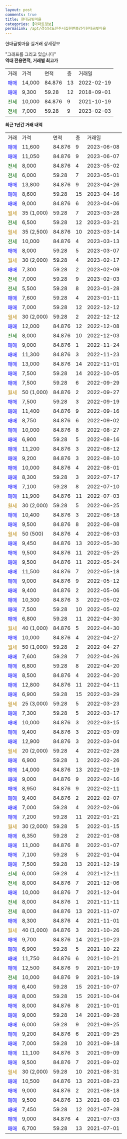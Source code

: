 ```yaml
---
layout: post
comments: true
title: 현대금빛마을
categories: [아파트정보]
permalink: /apt/경상남도진주시집현면봉강리현대금빛마을
---
```


현대금빛마을 실거래 상세정보

<script type="text/javascript">
  google.charts.load('current', {'packages':['line', 'corechart']});
  google.charts.setOnLoadCallback(drawChart);

  function drawChart() {
    var data = new google.visualization.DataTable();
    data.addColumn('date', '거래일');
    data.addColumn('number', "매매");
    data.addColumn('number', "전세");
    data.addColumn('number', "전매");

    data.addRows([[new Date(Date.parse("2023-06-08")), 11600, null, null], [new Date(Date.parse("2023-06-07")), 11050, null, null], [new Date(Date.parse("2023-05-02")), null, 8000, null], [new Date(Date.parse("2023-05-01")), null, 6000, null], [new Date(Date.parse("2023-04-26")), 13800, null, null], [new Date(Date.parse("2023-04-16")), 8600, null, null], [new Date(Date.parse("2023-04-06")), 9000, null, null], [new Date(Date.parse("2023-03-28")), null, null, null], [new Date(Date.parse("2023-03-21")), null, 6500, null], [new Date(Date.parse("2023-03-14")), null, null, null], [new Date(Date.parse("2023-03-13")), null, 10000, null], [new Date(Date.parse("2023-03-07")), 8000, null, null], [new Date(Date.parse("2023-02-17")), null, null, null], [new Date(Date.parse("2023-02-09")), 7300, null, null], [new Date(Date.parse("2023-02-03")), null, 7000, null], [new Date(Date.parse("2023-01-28")), null, 5500, null], [new Date(Date.parse("2023-01-11")), 7600, null, null], [new Date(Date.parse("2022-12-12")), 7000, null, null], [new Date(Date.parse("2022-12-12")), null, null, null], [new Date(Date.parse("2022-12-08")), 12000, null, null], [new Date(Date.parse("2022-12-03")), null, 8000, null], [new Date(Date.parse("2022-11-24")), 9000, null, null], [new Date(Date.parse("2022-11-23")), 11300, null, null], [new Date(Date.parse("2022-11-01")), 13000, null, null], [new Date(Date.parse("2022-10-05")), 7500, null, null], [new Date(Date.parse("2022-09-29")), 7500, null, null], [new Date(Date.parse("2022-09-27")), null, null, null], [new Date(Date.parse("2022-09-19")), 7500, null, null], [new Date(Date.parse("2022-09-16")), 11400, null, null], [new Date(Date.parse("2022-09-02")), 8750, null, null], [new Date(Date.parse("2022-08-27")), 10000, null, null], [new Date(Date.parse("2022-08-16")), 6900, null, null], [new Date(Date.parse("2022-08-12")), 11200, null, null], [new Date(Date.parse("2022-08-10")), 9200, null, null], [new Date(Date.parse("2022-08-01")), 10000, null, null], [new Date(Date.parse("2022-07-17")), 8300, null, null], [new Date(Date.parse("2022-07-10")), 7100, null, null], [new Date(Date.parse("2022-07-03")), 11900, null, null], [new Date(Date.parse("2022-06-25")), null, null, null], [new Date(Date.parse("2022-06-18")), 10400, null, null], [new Date(Date.parse("2022-06-08")), 9500, null, null], [new Date(Date.parse("2022-06-03")), null, null, null], [new Date(Date.parse("2022-05-30")), 9450, null, null], [new Date(Date.parse("2022-05-25")), 9500, null, null], [new Date(Date.parse("2022-05-24")), 9500, null, null], [new Date(Date.parse("2022-05-18")), 11500, null, null], [new Date(Date.parse("2022-05-12")), 9000, null, null], [new Date(Date.parse("2022-05-06")), 9400, null, null], [new Date(Date.parse("2022-05-02")), 10300, null, null], [new Date(Date.parse("2022-05-02")), 7500, null, null], [new Date(Date.parse("2022-04-30")), 6800, null, null], [new Date(Date.parse("2022-04-30")), null, null, null], [new Date(Date.parse("2022-04-27")), 10000, null, null], [new Date(Date.parse("2022-04-27")), null, null, null], [new Date(Date.parse("2022-04-26")), 7600, null, null], [new Date(Date.parse("2022-04-20")), 6800, null, null], [new Date(Date.parse("2022-04-20")), 8500, null, null], [new Date(Date.parse("2022-04-11")), 12800, null, null], [new Date(Date.parse("2022-03-29")), 6900, null, null], [new Date(Date.parse("2022-03-23")), null, null, null], [new Date(Date.parse("2022-03-17")), 7300, null, null], [new Date(Date.parse("2022-03-15")), 10000, null, null], [new Date(Date.parse("2022-03-09")), 9400, null, null], [new Date(Date.parse("2022-03-04")), 12900, null, null], [new Date(Date.parse("2022-02-28")), null, null, null], [new Date(Date.parse("2022-02-26")), 6900, null, null], [new Date(Date.parse("2022-02-19")), 14000, null, null], [new Date(Date.parse("2022-02-16")), 9000, null, null], [new Date(Date.parse("2022-02-11")), 8950, null, null], [new Date(Date.parse("2022-02-07")), 9400, null, null], [new Date(Date.parse("2022-02-06")), 7000, null, null], [new Date(Date.parse("2022-01-21")), 7200, null, null], [new Date(Date.parse("2022-01-15")), null, null, null], [new Date(Date.parse("2022-01-08")), 6350, null, null], [new Date(Date.parse("2022-01-07")), 11000, null, null], [new Date(Date.parse("2022-01-04")), 7100, null, null], [new Date(Date.parse("2021-12-19")), 7500, null, null], [new Date(Date.parse("2021-12-11")), null, 6000, null], [new Date(Date.parse("2021-12-06")), null, 8000, null], [new Date(Date.parse("2021-12-04")), 10000, null, null], [new Date(Date.parse("2021-11-11")), null, 8000, null], [new Date(Date.parse("2021-11-07")), null, 8000, null], [new Date(Date.parse("2021-11-01")), 8300, null, null], [new Date(Date.parse("2021-10-26")), null, null, null], [new Date(Date.parse("2021-10-23")), 9700, null, null], [new Date(Date.parse("2021-10-22")), 6900, null, null], [new Date(Date.parse("2021-10-21")), 11750, null, null], [new Date(Date.parse("2021-10-19")), 12500, null, null], [new Date(Date.parse("2021-10-19")), null, 10000, null], [new Date(Date.parse("2021-10-07")), 6400, null, null], [new Date(Date.parse("2021-10-04")), 8000, null, null], [new Date(Date.parse("2021-10-01")), 8000, null, null], [new Date(Date.parse("2021-09-28")), 9000, null, null], [new Date(Date.parse("2021-09-25")), 6000, null, null], [new Date(Date.parse("2021-09-25")), 9200, null, null], [new Date(Date.parse("2021-09-18")), 7000, null, null], [new Date(Date.parse("2021-09-09")), 11100, null, null], [new Date(Date.parse("2021-09-02")), 9500, null, null], [new Date(Date.parse("2021-08-31")), null, null, null], [new Date(Date.parse("2021-08-23")), 10500, null, null], [new Date(Date.parse("2021-08-18")), 9000, null, null], [new Date(Date.parse("2021-08-03")), 9500, null, null], [new Date(Date.parse("2021-07-28")), 7450, null, null], [new Date(Date.parse("2021-07-03")), 9000, null, null], [new Date(Date.parse("2021-07-01")), 6700, null, null]]);

    var options = {
      hAxis: {
        format: 'yyyy/MM/dd'
      },    
      lineWidth: 0,
      pointsVisible: true,    
      title: '최근 1년간 유형별 실거래가 분포',
      legend: { position: 'bottom' }
    };

    var formatter = new google.visualization.NumberFormat({pattern:'###,###'} );
    formatter.format(data, 1);
    formatter.format(data, 2);
    
    setTimeout(function() {
        var chart = new google.visualization.LineChart(document.getElementById('columnchart_material'));
        chart.draw(data, (options));
        document.getElementById('loading').style.display = 'none';
    }, 200);
  }
</script>


<div id="loading" style="z-index:20; display: block; margin-left: 0px">"그래프를 그리고 있습니다"</div>
<div id="columnchart_material" style="width: 95%; margin-left: 0px; display: block"></div>
<!-- contents start -->
<b>역대 전용면적, 거래별 최고가</b>
<table class="sortable">
    <tr>
      <td>거래</td>
      <td>가격</td>
      <td>면적</td>
      <td>층</td>
      <td>거래일</td>
    </tr>
        <tr>
          <td><a style="color: blue">매매</a></td>
          <td>14,000</td>
          <td>84.876</td>
          <td>13</td>
          <td>2022-02-19</td>
        </tr>            <tr>
          <td><a style="color: blue">매매</a></td>
          <td>9,300</td>
          <td>59.28</td>
          <td>12</td>
          <td>2018-09-01</td>
        </tr>        
        <tr>
              <td><a style="color: darkgreen">전세</a></td>
              <td>10,000</td>
              <td>84.876</td>
              <td>9</td>
              <td>2021-10-19</td>
            </tr>            <tr>
              <td><a style="color: darkgreen">전세</a></td>
              <td>7,000</td>
              <td>59.28</td>
              <td>9</td>
              <td>2023-02-03</td>
            </tr>        
    
</table>

<b>최근 1년간 거래 내역</b>

<table class="sortable">
    <tr>
      <td>거래</td>
      <td>가격</td>
      <td>면적</td>
      <td>층</td>
      <td>거래일</td>
    </tr>
    <tr>
      <td><a style="color: blue">매매</a></td>
      <td>11,600</td>
      <td>84.876</td>
      <td>9</td>
      <td>2023-06-08</td>
    </tr>          <tr>
      <td><a style="color: blue">매매</a></td>
      <td>11,050</td>
      <td>84.876</td>
      <td>9</td>
      <td>2023-06-07</td>
    </tr>          <tr>
      <td><a style="color: darkgreen">전세</a></td>
      <td>8,000</td>
      <td>84.876</td>
      <td>4</td>
      <td>2023-05-02</td>
    </tr>          <tr>
      <td><a style="color: darkgreen">전세</a></td>
      <td>6,000</td>
      <td>59.28</td>
      <td>7</td>
      <td>2023-05-01</td>
    </tr>          <tr>
      <td><a style="color: blue">매매</a></td>
      <td>13,800</td>
      <td>84.876</td>
      <td>9</td>
      <td>2023-04-26</td>
    </tr>          <tr>
      <td><a style="color: blue">매매</a></td>
      <td>8,600</td>
      <td>59.28</td>
      <td>15</td>
      <td>2023-04-16</td>
    </tr>          <tr>
      <td><a style="color: blue">매매</a></td>
      <td>9,000</td>
      <td>84.876</td>
      <td>6</td>
      <td>2023-04-06</td>
    </tr>          <tr>
      <td><a style="color: darkgoldenrod">월세</a></td>
      <td>35 (1,000)</td>
      <td>59.28</td>
      <td>7</td>
      <td>2023-03-28</td>
    </tr>          <tr>
      <td><a style="color: darkgreen">전세</a></td>
      <td>6,500</td>
      <td>59.28</td>
      <td>12</td>
      <td>2023-03-21</td>
    </tr>          <tr>
      <td><a style="color: darkgoldenrod">월세</a></td>
      <td>35 (2,500)</td>
      <td>84.876</td>
      <td>10</td>
      <td>2023-03-14</td>
    </tr>          <tr>
      <td><a style="color: darkgreen">전세</a></td>
      <td>10,000</td>
      <td>84.876</td>
      <td>4</td>
      <td>2023-03-13</td>
    </tr>          <tr>
      <td><a style="color: blue">매매</a></td>
      <td>8,000</td>
      <td>59.28</td>
      <td>5</td>
      <td>2023-03-07</td>
    </tr>          <tr>
      <td><a style="color: darkgoldenrod">월세</a></td>
      <td>30 (2,000)</td>
      <td>59.28</td>
      <td>4</td>
      <td>2023-02-17</td>
    </tr>          <tr>
      <td><a style="color: blue">매매</a></td>
      <td>7,300</td>
      <td>59.28</td>
      <td>2</td>
      <td>2023-02-09</td>
    </tr>          <tr>
      <td><a style="color: darkgreen">전세</a></td>
      <td>7,000</td>
      <td>59.28</td>
      <td>9</td>
      <td>2023-02-03</td>
    </tr>          <tr>
      <td><a style="color: darkgreen">전세</a></td>
      <td>5,500</td>
      <td>59.28</td>
      <td>8</td>
      <td>2023-01-28</td>
    </tr>          <tr>
      <td><a style="color: blue">매매</a></td>
      <td>7,600</td>
      <td>59.28</td>
      <td>4</td>
      <td>2023-01-11</td>
    </tr>          <tr>
      <td><a style="color: blue">매매</a></td>
      <td>7,000</td>
      <td>59.28</td>
      <td>12</td>
      <td>2022-12-12</td>
    </tr>          <tr>
      <td><a style="color: darkgoldenrod">월세</a></td>
      <td>30 (2,000)</td>
      <td>59.28</td>
      <td>2</td>
      <td>2022-12-12</td>
    </tr>          <tr>
      <td><a style="color: blue">매매</a></td>
      <td>12,000</td>
      <td>84.876</td>
      <td>12</td>
      <td>2022-12-08</td>
    </tr>          <tr>
      <td><a style="color: darkgreen">전세</a></td>
      <td>8,000</td>
      <td>84.876</td>
      <td>10</td>
      <td>2022-12-03</td>
    </tr>          <tr>
      <td><a style="color: blue">매매</a></td>
      <td>9,000</td>
      <td>84.876</td>
      <td>1</td>
      <td>2022-11-24</td>
    </tr>          <tr>
      <td><a style="color: blue">매매</a></td>
      <td>11,300</td>
      <td>84.876</td>
      <td>3</td>
      <td>2022-11-23</td>
    </tr>          <tr>
      <td><a style="color: blue">매매</a></td>
      <td>13,000</td>
      <td>84.876</td>
      <td>14</td>
      <td>2022-11-01</td>
    </tr>          <tr>
      <td><a style="color: blue">매매</a></td>
      <td>7,500</td>
      <td>59.28</td>
      <td>14</td>
      <td>2022-10-05</td>
    </tr>          <tr>
      <td><a style="color: blue">매매</a></td>
      <td>7,500</td>
      <td>59.28</td>
      <td>6</td>
      <td>2022-09-29</td>
    </tr>          <tr>
      <td><a style="color: darkgoldenrod">월세</a></td>
      <td>50 (1,000)</td>
      <td>84.876</td>
      <td>2</td>
      <td>2022-09-27</td>
    </tr>          <tr>
      <td><a style="color: blue">매매</a></td>
      <td>7,500</td>
      <td>59.28</td>
      <td>3</td>
      <td>2022-09-19</td>
    </tr>          <tr>
      <td><a style="color: blue">매매</a></td>
      <td>11,400</td>
      <td>84.876</td>
      <td>9</td>
      <td>2022-09-16</td>
    </tr>          <tr>
      <td><a style="color: blue">매매</a></td>
      <td>8,750</td>
      <td>84.876</td>
      <td>6</td>
      <td>2022-09-02</td>
    </tr>          <tr>
      <td><a style="color: blue">매매</a></td>
      <td>10,000</td>
      <td>84.876</td>
      <td>8</td>
      <td>2022-08-27</td>
    </tr>          <tr>
      <td><a style="color: blue">매매</a></td>
      <td>6,900</td>
      <td>59.28</td>
      <td>5</td>
      <td>2022-08-16</td>
    </tr>          <tr>
      <td><a style="color: blue">매매</a></td>
      <td>11,200</td>
      <td>84.876</td>
      <td>3</td>
      <td>2022-08-12</td>
    </tr>          <tr>
      <td><a style="color: blue">매매</a></td>
      <td>9,200</td>
      <td>84.876</td>
      <td>3</td>
      <td>2022-08-10</td>
    </tr>          <tr>
      <td><a style="color: blue">매매</a></td>
      <td>10,000</td>
      <td>84.876</td>
      <td>4</td>
      <td>2022-08-01</td>
    </tr>          <tr>
      <td><a style="color: blue">매매</a></td>
      <td>8,300</td>
      <td>59.28</td>
      <td>3</td>
      <td>2022-07-17</td>
    </tr>          <tr>
      <td><a style="color: blue">매매</a></td>
      <td>7,100</td>
      <td>59.28</td>
      <td>8</td>
      <td>2022-07-10</td>
    </tr>          <tr>
      <td><a style="color: blue">매매</a></td>
      <td>11,900</td>
      <td>84.876</td>
      <td>11</td>
      <td>2022-07-03</td>
    </tr>          <tr>
      <td><a style="color: darkgoldenrod">월세</a></td>
      <td>30 (2,000)</td>
      <td>59.28</td>
      <td>5</td>
      <td>2022-06-25</td>
    </tr>          <tr>
      <td><a style="color: blue">매매</a></td>
      <td>10,400</td>
      <td>84.876</td>
      <td>3</td>
      <td>2022-06-18</td>
    </tr>          <tr>
      <td><a style="color: blue">매매</a></td>
      <td>9,500</td>
      <td>84.876</td>
      <td>8</td>
      <td>2022-06-08</td>
    </tr>          <tr>
      <td><a style="color: darkgoldenrod">월세</a></td>
      <td>50 (500)</td>
      <td>84.876</td>
      <td>4</td>
      <td>2022-06-03</td>
    </tr>          <tr>
      <td><a style="color: blue">매매</a></td>
      <td>9,450</td>
      <td>84.876</td>
      <td>13</td>
      <td>2022-05-30</td>
    </tr>          <tr>
      <td><a style="color: blue">매매</a></td>
      <td>9,500</td>
      <td>84.876</td>
      <td>11</td>
      <td>2022-05-25</td>
    </tr>          <tr>
      <td><a style="color: blue">매매</a></td>
      <td>9,500</td>
      <td>84.876</td>
      <td>11</td>
      <td>2022-05-24</td>
    </tr>          <tr>
      <td><a style="color: blue">매매</a></td>
      <td>11,500</td>
      <td>84.876</td>
      <td>7</td>
      <td>2022-05-18</td>
    </tr>          <tr>
      <td><a style="color: blue">매매</a></td>
      <td>9,000</td>
      <td>84.876</td>
      <td>9</td>
      <td>2022-05-12</td>
    </tr>          <tr>
      <td><a style="color: blue">매매</a></td>
      <td>9,400</td>
      <td>84.876</td>
      <td>2</td>
      <td>2022-05-06</td>
    </tr>          <tr>
      <td><a style="color: blue">매매</a></td>
      <td>10,300</td>
      <td>84.876</td>
      <td>3</td>
      <td>2022-05-02</td>
    </tr>          <tr>
      <td><a style="color: blue">매매</a></td>
      <td>7,500</td>
      <td>59.28</td>
      <td>10</td>
      <td>2022-05-02</td>
    </tr>          <tr>
      <td><a style="color: blue">매매</a></td>
      <td>6,800</td>
      <td>59.28</td>
      <td>11</td>
      <td>2022-04-30</td>
    </tr>          <tr>
      <td><a style="color: darkgoldenrod">월세</a></td>
      <td>40 (1,000)</td>
      <td>84.876</td>
      <td>5</td>
      <td>2022-04-30</td>
    </tr>          <tr>
      <td><a style="color: blue">매매</a></td>
      <td>10,000</td>
      <td>84.876</td>
      <td>4</td>
      <td>2022-04-27</td>
    </tr>          <tr>
      <td><a style="color: darkgoldenrod">월세</a></td>
      <td>50 (1,000)</td>
      <td>59.28</td>
      <td>2</td>
      <td>2022-04-27</td>
    </tr>          <tr>
      <td><a style="color: blue">매매</a></td>
      <td>7,600</td>
      <td>59.28</td>
      <td>7</td>
      <td>2022-04-26</td>
    </tr>          <tr>
      <td><a style="color: blue">매매</a></td>
      <td>6,800</td>
      <td>59.28</td>
      <td>8</td>
      <td>2022-04-20</td>
    </tr>          <tr>
      <td><a style="color: blue">매매</a></td>
      <td>8,500</td>
      <td>84.876</td>
      <td>4</td>
      <td>2022-04-20</td>
    </tr>          <tr>
      <td><a style="color: blue">매매</a></td>
      <td>12,800</td>
      <td>84.876</td>
      <td>11</td>
      <td>2022-04-11</td>
    </tr>          <tr>
      <td><a style="color: blue">매매</a></td>
      <td>6,900</td>
      <td>59.28</td>
      <td>15</td>
      <td>2022-03-29</td>
    </tr>          <tr>
      <td><a style="color: darkgoldenrod">월세</a></td>
      <td>25 (3,000)</td>
      <td>59.28</td>
      <td>5</td>
      <td>2022-03-23</td>
    </tr>          <tr>
      <td><a style="color: blue">매매</a></td>
      <td>7,300</td>
      <td>59.28</td>
      <td>5</td>
      <td>2022-03-17</td>
    </tr>          <tr>
      <td><a style="color: blue">매매</a></td>
      <td>10,000</td>
      <td>84.876</td>
      <td>3</td>
      <td>2022-03-15</td>
    </tr>          <tr>
      <td><a style="color: blue">매매</a></td>
      <td>9,400</td>
      <td>84.876</td>
      <td>3</td>
      <td>2022-03-09</td>
    </tr>          <tr>
      <td><a style="color: blue">매매</a></td>
      <td>12,900</td>
      <td>84.876</td>
      <td>3</td>
      <td>2022-03-04</td>
    </tr>          <tr>
      <td><a style="color: darkgoldenrod">월세</a></td>
      <td>20 (2,000)</td>
      <td>59.28</td>
      <td>4</td>
      <td>2022-02-28</td>
    </tr>          <tr>
      <td><a style="color: blue">매매</a></td>
      <td>6,900</td>
      <td>59.28</td>
      <td>1</td>
      <td>2022-02-26</td>
    </tr>          <tr>
      <td><a style="color: blue">매매</a></td>
      <td>14,000</td>
      <td>84.876</td>
      <td>13</td>
      <td>2022-02-19</td>
    </tr>          <tr>
      <td><a style="color: blue">매매</a></td>
      <td>9,000</td>
      <td>84.876</td>
      <td>9</td>
      <td>2022-02-16</td>
    </tr>          <tr>
      <td><a style="color: blue">매매</a></td>
      <td>8,950</td>
      <td>84.876</td>
      <td>9</td>
      <td>2022-02-11</td>
    </tr>          <tr>
      <td><a style="color: blue">매매</a></td>
      <td>9,400</td>
      <td>84.876</td>
      <td>2</td>
      <td>2022-02-07</td>
    </tr>          <tr>
      <td><a style="color: blue">매매</a></td>
      <td>7,000</td>
      <td>59.28</td>
      <td>4</td>
      <td>2022-02-06</td>
    </tr>          <tr>
      <td><a style="color: blue">매매</a></td>
      <td>7,200</td>
      <td>59.28</td>
      <td>11</td>
      <td>2022-01-21</td>
    </tr>          <tr>
      <td><a style="color: darkgoldenrod">월세</a></td>
      <td>30 (2,000)</td>
      <td>59.28</td>
      <td>5</td>
      <td>2022-01-15</td>
    </tr>          <tr>
      <td><a style="color: blue">매매</a></td>
      <td>6,350</td>
      <td>59.28</td>
      <td>2</td>
      <td>2022-01-08</td>
    </tr>          <tr>
      <td><a style="color: blue">매매</a></td>
      <td>11,000</td>
      <td>84.876</td>
      <td>8</td>
      <td>2022-01-07</td>
    </tr>          <tr>
      <td><a style="color: blue">매매</a></td>
      <td>7,100</td>
      <td>59.28</td>
      <td>5</td>
      <td>2022-01-04</td>
    </tr>          <tr>
      <td><a style="color: blue">매매</a></td>
      <td>7,500</td>
      <td>59.28</td>
      <td>13</td>
      <td>2021-12-19</td>
    </tr>          <tr>
      <td><a style="color: darkgreen">전세</a></td>
      <td>6,000</td>
      <td>59.28</td>
      <td>4</td>
      <td>2021-12-11</td>
    </tr>          <tr>
      <td><a style="color: darkgreen">전세</a></td>
      <td>8,000</td>
      <td>84.876</td>
      <td>7</td>
      <td>2021-12-06</td>
    </tr>          <tr>
      <td><a style="color: blue">매매</a></td>
      <td>10,000</td>
      <td>84.876</td>
      <td>7</td>
      <td>2021-12-04</td>
    </tr>          <tr>
      <td><a style="color: darkgreen">전세</a></td>
      <td>8,000</td>
      <td>84.876</td>
      <td>1</td>
      <td>2021-11-11</td>
    </tr>          <tr>
      <td><a style="color: darkgreen">전세</a></td>
      <td>8,000</td>
      <td>84.876</td>
      <td>13</td>
      <td>2021-11-07</td>
    </tr>          <tr>
      <td><a style="color: blue">매매</a></td>
      <td>8,300</td>
      <td>84.876</td>
      <td>4</td>
      <td>2021-11-01</td>
    </tr>          <tr>
      <td><a style="color: darkgoldenrod">월세</a></td>
      <td>40 (1,000)</td>
      <td>84.876</td>
      <td>3</td>
      <td>2021-10-26</td>
    </tr>          <tr>
      <td><a style="color: blue">매매</a></td>
      <td>9,700</td>
      <td>84.876</td>
      <td>14</td>
      <td>2021-10-23</td>
    </tr>          <tr>
      <td><a style="color: blue">매매</a></td>
      <td>6,900</td>
      <td>59.28</td>
      <td>5</td>
      <td>2021-10-22</td>
    </tr>          <tr>
      <td><a style="color: blue">매매</a></td>
      <td>11,750</td>
      <td>84.876</td>
      <td>6</td>
      <td>2021-10-21</td>
    </tr>          <tr>
      <td><a style="color: blue">매매</a></td>
      <td>12,500</td>
      <td>84.876</td>
      <td>9</td>
      <td>2021-10-19</td>
    </tr>          <tr>
      <td><a style="color: darkgreen">전세</a></td>
      <td>10,000</td>
      <td>84.876</td>
      <td>9</td>
      <td>2021-10-19</td>
    </tr>          <tr>
      <td><a style="color: blue">매매</a></td>
      <td>6,400</td>
      <td>59.28</td>
      <td>15</td>
      <td>2021-10-07</td>
    </tr>          <tr>
      <td><a style="color: blue">매매</a></td>
      <td>8,000</td>
      <td>59.28</td>
      <td>15</td>
      <td>2021-10-04</td>
    </tr>          <tr>
      <td><a style="color: blue">매매</a></td>
      <td>8,000</td>
      <td>84.876</td>
      <td>8</td>
      <td>2021-10-01</td>
    </tr>          <tr>
      <td><a style="color: blue">매매</a></td>
      <td>9,000</td>
      <td>59.28</td>
      <td>14</td>
      <td>2021-09-28</td>
    </tr>          <tr>
      <td><a style="color: blue">매매</a></td>
      <td>6,000</td>
      <td>59.28</td>
      <td>9</td>
      <td>2021-09-25</td>
    </tr>          <tr>
      <td><a style="color: blue">매매</a></td>
      <td>9,200</td>
      <td>84.876</td>
      <td>6</td>
      <td>2021-09-25</td>
    </tr>          <tr>
      <td><a style="color: blue">매매</a></td>
      <td>7,000</td>
      <td>59.28</td>
      <td>10</td>
      <td>2021-09-18</td>
    </tr>          <tr>
      <td><a style="color: blue">매매</a></td>
      <td>11,100</td>
      <td>84.876</td>
      <td>3</td>
      <td>2021-09-09</td>
    </tr>          <tr>
      <td><a style="color: blue">매매</a></td>
      <td>9,500</td>
      <td>84.876</td>
      <td>7</td>
      <td>2021-09-02</td>
    </tr>          <tr>
      <td><a style="color: darkgoldenrod">월세</a></td>
      <td>30 (2,000)</td>
      <td>59.28</td>
      <td>10</td>
      <td>2021-08-31</td>
    </tr>          <tr>
      <td><a style="color: blue">매매</a></td>
      <td>10,500</td>
      <td>84.876</td>
      <td>13</td>
      <td>2021-08-23</td>
    </tr>          <tr>
      <td><a style="color: blue">매매</a></td>
      <td>9,000</td>
      <td>84.876</td>
      <td>2</td>
      <td>2021-08-18</td>
    </tr>          <tr>
      <td><a style="color: blue">매매</a></td>
      <td>9,500</td>
      <td>84.876</td>
      <td>13</td>
      <td>2021-08-03</td>
    </tr>          <tr>
      <td><a style="color: blue">매매</a></td>
      <td>7,450</td>
      <td>59.28</td>
      <td>12</td>
      <td>2021-07-28</td>
    </tr>          <tr>
      <td><a style="color: blue">매매</a></td>
      <td>9,000</td>
      <td>84.876</td>
      <td>4</td>
      <td>2021-07-03</td>
    </tr>          <tr>
      <td><a style="color: blue">매매</a></td>
      <td>6,700</td>
      <td>59.28</td>
      <td>13</td>
      <td>2021-07-01</td>
    </tr>      </table>
<!-- contents end -->    

